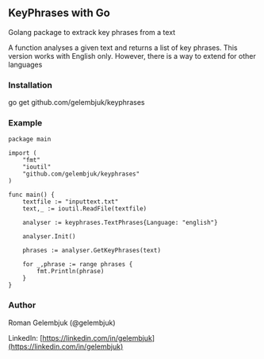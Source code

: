 ## KeyPhrases with Go 

Golang package to extrack key phrases from a text

A function analyses a given text and returns a list of key phrases. This version works with English only.
However, there is a way to extend for other languages

### Installation

go get github.com/gelembjuk/keyphrases

### Example 

```
package main

import (
	"fmt"
	"ioutil"
	"github.com/gelembjuk/keyphrases"
)

func main() {
	textfile := "inputtext.txt"
	text,_ := ioutil.ReadFile(textfile)
	
	analyser := keyphrases.TextPhrases{Language: "english"}
	
	analyser.Init()
	
	phrases := analyser.GetKeyPhrases(text)
	
	for _,phrase := range phrases {
		fmt.Println(phrase)
	}
}
```

### Author

Roman Gelembjuk (@gelembjuk)

LinkedIn: [https://linkedin.com/in/gelembjuk](https://linkedin.com/in/gelembjuk)